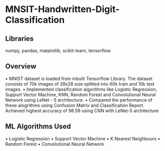 # MNSIT-Handwritten-Digit-Classification

## Libraries
numpy, pandas, matplotlib, scikit-learn, tensorflow

## Overview
•	MNIST dataset is loaded from inbuilt Tensorflow Library. The dataset consists of 70k images of 28x28 size splitted into 60k train and 10k test images. 
•	Implemented classification algorithms like Logistic Regression, Support Vector Machine, KNN, Random Forest and Convolutional Neural Network using LeNet - 5 architecture.
•	 Compared the performance of these alogrithms using Confusion Matrix and Classification Report. Achieved highest accuracy of 98.59 using CNN with LeNet-5 architecture


## ML Algorithms Used
• Logistic Regression
• Support Vector Machine
• K Nearest Neighbours
• Random Forest
• Convolutional Neural Network
